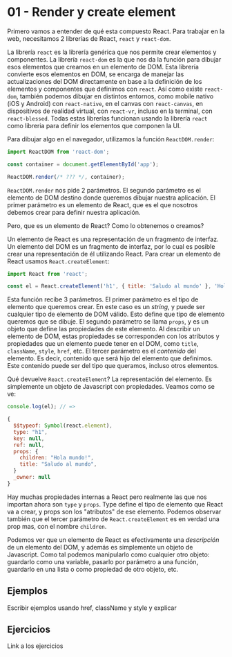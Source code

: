# 01 - Render y create element

Primero vamos a entender de qué esta compuesto React. Para trabajar en la web, necesitamos 2 librerías de React, `react` y `react-dom`.

La librería `react` es la librería genérica que nos permite crear elementos y componentes. La librería `react-dom` es la que nos da la función para dibujar esos elementos que creamos en un elemento de DOM. Esta librería convierte esos elementos en DOM, se encarga de manejar las actualizaciones del DOM directamente en base a la definición de los elementos y componentes que definimos con `react`. Así como existe `react-dom`, también podemos dibujar en distintos entornos, como mobile nativo (iOS y Android) con `react-native`, en el canvas con `react-canvas`, en dispositivos de realidad virtual, con `react-vr`, incluso en la terminal, con `react-blessed`. Todas estas librerías funcionan usando la librería `react` como libreria para definir los elementos que componen la UI.

Para dibujar algo en el navegador, utilizamos la función `ReactDOM.render`:
```js
import ReactDOM from 'react-dom';

const container = document.getElementById('app');

ReactDOM.render(/* ??? */, container);
```

`ReactDOM.render` nos pide 2 parámetros. El segundo parámetro es el elemento de DOM destino donde queremos dibujar nuestra aplicación. El primer parámetro es un elemento de React, que es el que nosotros debemos crear para definir nuestra aplicación.

Pero, que es un elemento de React? Como lo obtenemos o creamos?

Un elemento de React es una representación de un fragmento de interfaz. Un elemento del DOM es un fragmento de interfaz, por lo cual es posible crear una representación de él utilizando React. Para crear un elemento de React usamos `React.createElement`:

```js
import React from 'react';

const el = React.createElement('h1', { title: 'Saludo al mundo' }, 'Hola mundo!');
```

Esta función recibe 3 parámetros. El primer parámetro es el tipo de elemento que queremos crear. En este caso es un _string_, y puede ser cualquier tipo de elemento de DOM válido. Esto define que tipo de elemento queremos que se dibuje. El segundo parámetro se llama `props`, y es un objeto que define las propiedades de este elemento. Al describir un elemento de DOM, estas propiedades se corresponden con los atributos y propiedades que un elemento puede tener en el DOM, como `title`, `className`, `style`, `href`, etc. El tercer parámetro es el _contenido_ del elemento. Es decir, contenido que será hijo del elemento que definimos. Este contenido puede ser del tipo que queramos, incluso otros elementos.

Qué devuelve `React.createElement`? La representación del elemento. Es simplemente un objeto de Javascript con propiedades. Veamos como se ve:


```js
console.log(el); // =>

{
  $$typeof: Symbol(react.element),
  type: "h1",
  key: null,
  ref: null,
  props: {
    children: "Hola mundo!",
    title: "Saludo al mundo",
  }
  _owner: null
}
```

Hay muchas propiedades internas a React pero realmente las que nos importan ahora son `type` y `props`. Type define el tipo de elemento que React va a crear, y props son los "atributos" de ese elemento. Podemos observar también que el tercer parámetro de `React.createElement` es en verdad una prop mas, con el nombre `children`.

Podemos ver que un elemento de React es efectivamente una _descripción_ de un elemento del DOM, y además es simplemente un objeto de Javascript. Como tal podemos manipularlo como cualquier otro objeto: guardarlo como una variable, pasarlo por parámetro a una función, guardarlo en una lista o como propiedad de otro objeto, etc.

## Ejemplos

Escribir ejemplos usando href, className y style y explicar

## Ejercicios

Link a los ejercicios